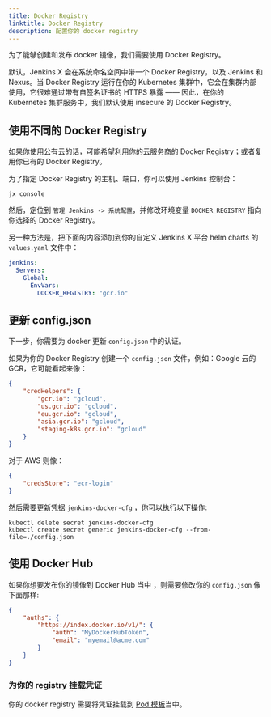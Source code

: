 ```yaml
---
title: Docker Registry
linktitle: Docker Registry
description: 配置你的 docker registry
---
```


为了能够创建和发布 docker 镜像，我们需要使用 Docker Registry。

默认，Jenkins X 会在系统命名空间中带一个 Docker Registry，以及 Jenkins 和 Nexus。当 Docker Registry 运行在你的 Kubernetes 集群中，它会在集群内部使用，它很难通过带有自签名证书的 HTTPS 暴露 —— 因此，在你的 Kubernetes 集群服务中，我们默认使用 insecure 的 Docker Registry。

## 使用不同的 Docker Registry

如果你使用公有云的话，可能希望利用你的云服务商的 Docker Registry；或者复用你已有的 Docker Registry。

为了指定 Docker Registry 的主机、端口，你可以使用 Jenkins 控制台：

```
jx console
``` 

然后，定位到 `管理 Jenkins -> 系统配置`，并修改环境变量 `DOCKER_REGISTRY` 指向你选择的 Docker Registry。

另一种方法是，把下面的内容添加到你的自定义 Jenkins X 平台 helm charts 的`values.yaml` 文件中：

```yaml 
jenkins:
  Servers:
    Global:
      EnvVars:
        DOCKER_REGISTRY: "gcr.io"
```

## 更新 config.json

下一步，你需要为 docker 更新 `config.json` 中的认证。

如果为你的 Docker Registry 创建一个 `config.json` 文件，例如：Google 云的 GCR，它可能看起来像：

```json
{
    "credHelpers": {
        "gcr.io": "gcloud",
        "us.gcr.io": "gcloud",
        "eu.gcr.io": "gcloud",
        "asia.gcr.io": "gcloud",
        "staging-k8s.gcr.io": "gcloud"
    }
}
```

对于 AWS 则像：

```json
{
	"credsStore": "ecr-login"
}
```

然后需要更新凭据 `jenkins-docker-cfg` ，你可以执行以下操作:

```
kubectl delete secret jenkins-docker-cfg
kubectl create secret generic jenkins-docker-cfg --from-file=./config.json
```   

## 使用 Docker Hub

如果你想要发布你的镜像到 Docker Hub 当中 ，则需要修改你的 `config.json` 像下面那样:

```json 
{
    "auths": {
        "https://index.docker.io/v1/": {
            "auth": "MyDockerHubToken",
            "email": "myemail@acme.com"
        }
    }
}
``` 

### 为你的 registry 挂载凭证

你的 docker registry 需要将凭证挂载到 [Pod 模板](/zh/docs/managing/tasks/pod-templates/)当中。

